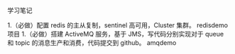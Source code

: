 学习笔记

1.（必做）配置 redis 的主从复制，sentinel 高可用，Cluster 集群。
redisdemo 项目
1.（必做）搭建 ActiveMQ 服务，基于 JMS，写代码分别实现对于 queue 和 topic 的消息生产和消费，代码提交到 github。
amqdemo